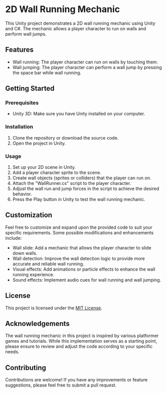 # 2D Wall Running Mechanic

This Unity project demonstrates a 2D wall running mechanic using Unity and C#. The mechanic allows a player character to run on walls and perform wall jumps.

## Features

- Wall running: The player character can run on walls by touching them.
- Wall jumping: The player character can perform a wall jump by pressing the space bar while wall running.

## Getting Started

### Prerequisites

- Unity 3D: Make sure you have Unity installed on your computer.

### Installation

1. Clone the repository or download the source code.
2. Open the project in Unity.

### Usage

1. Set up your 2D scene in Unity.
2. Add a player character sprite to the scene.
3. Create wall objects (sprites or colliders) that the player can run on.
4. Attach the "WallRunner.cs" script to the player character.
5. Adjust the wall run and jump forces in the script to achieve the desired behavior.
6. Press the Play button in Unity to test the wall running mechanic.

## Customization

Feel free to customize and expand upon the provided code to suit your specific requirements. Some possible modifications and enhancements include:

- Wall slide: Add a mechanic that allows the player character to slide down walls.
- Wall detection: Improve the wall detection logic to provide more accurate and reliable wall running.
- Visual effects: Add animations or particle effects to enhance the wall running experience.
- Sound effects: Implement audio cues for wall running and wall jumping.

## License

This project is licensed under the [MIT License](LICENSE).

## Acknowledgements

The wall running mechanic in this project is inspired by various platformer games and tutorials. While this implementation serves as a starting point, please ensure to review and adjust the code according to your specific needs.

## Contributing

Contributions are welcome! If you have any improvements or feature suggestions, please feel free to submit a pull request.

